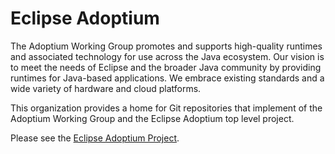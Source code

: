 # Eclipse Adoptium

The Adoptium Working Group promotes and supports high-quality runtimes and associated technology for use across the Java ecosystem.
Our vision is to meet the needs of Eclipse and the broader Java community by providing runtimes for Java-based applications.
We embrace existing standards and a wide variety of hardware and cloud platforms.

This organization provides a home for Git repositories that implement of the Adoptium Working Group and the Eclipse Adoptium top level project.

Please see the [Eclipse Adoptium Project](https://projects.eclipse.org/projects/adoptium).
